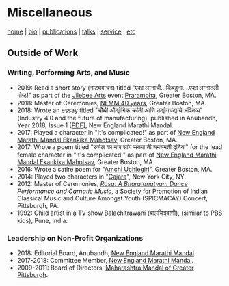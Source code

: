 # Miscellaneous
[home](index.html) \| [bio](bio.html) \| [publications](publications.html) \| [talks](talks.html) \| [service](service.html) \| [etc](etc.html)

## Outside of Work

### Writing, Performing Arts, and Music
- 2019: Read a short story (नाट्यवाचन) titled "एका लग्नाची...किंबहुना....एका लग्नातली गोष्ट!" as part of the [Jilebee Arts](https://jilebeearts.org/) event [Prarambha](https://jilebeearts.org/current-events), Greater Boston, MA.
- 2018: Master of Ceremonies, [NEMM 40 years](https://www.facebook.com/events/2186358504707846/), Greater Boston, MA.
- 2018: Wrote an essay titled "चौथी औद्योगिक क्रांती आणि उद्योगधंद्यांचे भवितव्य" (Industry 4.0 and the future of manufacturing), published in Anubandh, Year 2018, Issue 1 \[[PDF](http://www.nemm.org/images/Anubandh/Anubandh_April18.pdf)\], New England Marathi Mandal. 
- 2017: Played a character in "It's complicated!" as part of [New England Marathi Mandal Ekankika Mahotsav](https://www.facebook.com/events/1455834907857596/), Greater Boston, MA.
- 2017: Wrote a poem titled "रुचेल का मज सांग सख्या ती चमचमती दुनिया" for the lead female character in "It's complicated!" as part of [New England Marathi Mandal Ekankika Mahotsav](https://www.facebook.com/events/1455834907857596/), Greater Boston, MA.
- 2016: Wrote a satire poem for "[Amchi Uchlegiri](https://www.facebook.com/events/1701769383404252/)", Greater Boston, MA.
- 2014: Played two characters in "[Gajara](https://kalashriboston.org/past-programs)", New York City, NY.
- 2012: Master of Ceremonies, [*Rasa: A Bharatanatyam Dance Performance and Carnatic Music*](http://www.andrew.cmu.edu/user/macay/events/rasa.jpg), a Society for Promotion of Indian Classical Music and Culture Amongst Youth (SPICMACAY) Concert, Pittsburgh, PA.
- 1992: Child artist in a TV show Balachitrawani (बालचित्रवाणी), (similar to PBS kids), Pune, India. 

### Leadership on Non-Profit Organizations
- 2018: Editorial Board, Anubandh, [New England Marathi Mandal](http://www.nemm.org/)
- 2017-2018: Committee Member, [New England Marathi Mandal](http://www.nemm.org).
- 2009-2011: Board of Directors, [Maharashtra Mandal of Greater Pittsburgh](http://www.mmpgh.org).

